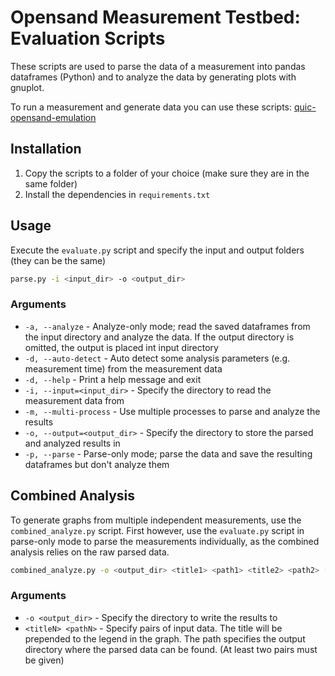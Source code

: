 # Opensand Measurement Testbed: Evaluation Scripts

These scripts are used to parse the data of a measurement into pandas dataframes
(Python) and to analyze the data by generating plots with gnuplot.

To run a measurement and generate data you can use these scripts: [quic-opensand-emulation](https://github.com/kosekmi/quic-opensand-emulation)

## Installation

1. Copy the scripts to a folder of your choice (make sure they are in the same folder)
2. Install the dependencies in `requirements.txt`

## Usage

Execute the `evaluate.py` script and specify the input and output folders (they can be the same)
```bash
parse.py -i <input_dir> -o <output_dir>
```

### Arguments

- `-a, --analyze` - Analyze-only mode; read the saved dataframes from the input
  directory and analyze the data. If the output directory is omitted, the output
  is placed int input directory
- `-d, --auto-detect` - Auto detect some analysis parameters (e.g. measurement time) from the measurement data
- `-d, --help` - Print a help message and exit
- `-i, --input=<input_dir>` - Specify the directory to read the measurement data from
- `-m, --multi-process` - Use multiple processes to parse and analyze the results
- `-o, --output=<output_dir>` - Specify the directory to store the parsed and analyzed results in
- `-p, --parse` - Parse-only mode; parse the data and save the resulting dataframes but don't analyze them

## Combined Analysis

To generate graphs from multiple independent measurements, use the `combined_analyze.py` script. First however, use
the `evaluate.py` script in parse-only mode to parse the measurements individually, as the combined analysis relies on
the raw parsed data.
```bash
combined_analyze.py -o <output_dir> <title1> <path1> <title2> <path2> [... <titleN> <pathN>]
```

### Arguments

- `-o <output_dir>` - Specify the directory to write the results to
- `<titleN> <pathN>` - Specify pairs of input data. The title will be prepended to the legend in the graph.
  The path specifies the output directory where the parsed data can be found.
  (At least two pairs must be given)
